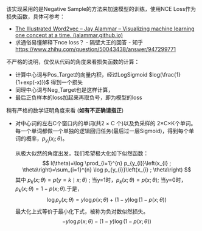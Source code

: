 该实现采用的是Negative Sample的方法来加速模型的训练，使用NCE Loss作为损失函数，具体可参考：

- [The Illustrated Word2vec – Jay Alammar – Visualizing machine learning one concept at a time. (jalammar.github.io)](http://jalammar.github.io/illustrated-word2vec/)
- 求通俗易懂解释下nce loss？ - 隔壁大王的回答 - 知乎 https://www.zhihu.com/question/50043438/answer/947299771



不严格的说明，仅仅从代码的角度来看损失函数的计算：

- 计算中心词与Pos_Target的向量内积，经过LogSigmoid  $log(\frac{1}{1+exp(-x)})$ 得到一个损失
- 同理中心词与Neg_Target也是这样计算，
- 最后正负样本的loss加起来再取负号，即为模型的loss



稍有严格的数学证明角度来看 (**如有不正确请指正**)

- 对中心词的左右C个窗口内的单词(共2 × C 个)以及负采样的 2×C×K个单词。每一个单词都做一个单独的逻辑回归任务(最后过一层Sigmoid)，得到每个单词的概率，$p_{y_{i}}\left(x_{i} ; \theta\right)$。

  从极大似然的角度出发，我们希望极大化如下似然函数：
  $$
  l(\theta)=\log \prod_{i=1}^{n} p_{y_{i}}\left(x_{i} ; \theta\right)=\sum_{i=1}^{n} \log p_{y_{i}}\left(x_{i} ; \theta\right)
  $$
  其中 $p_{k}(x ; \theta)=p(y=k \mid x ; \theta)$ ; 当y=1时，$p_{k}(x ; \theta)=p(x ; \theta)$; 当y=0时，$p_{k}(x ; \theta)=1-p(x ; \theta)$.于是，
  $$
  \log p_{y}(x ; \theta)=y \log p(x ; \theta)+(1-y) \log (1-p(x ; \theta))
  $$
  最大化上式等价于最小化下式，被称为负对数似然损失。
  $$
  -y \log p(x ; \theta)-(1-y) \log (1-p(x ; \theta))
  $$
  

